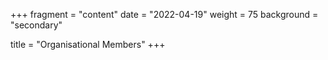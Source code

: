 +++
fragment = "content"
date = "2022-04-19"
weight = 75
background = "secondary"

title = "Organisational Members"
+++

